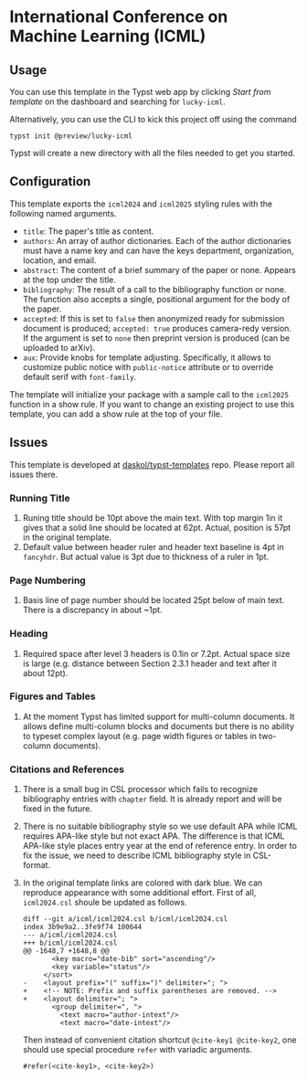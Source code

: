 # International Conference on Machine Learning (ICML)

## Usage

You can use this template in the Typst web app by clicking _Start from
template_ on the dashboard and searching for `lucky-icml`.

Alternatively, you can use the CLI to kick this project off using the command

```shell
typst init @preview/lucky-icml
```

Typst will create a new directory with all the files needed to get you started.

## Configuration

This template exports the `icml2024` and `icml2025` styling rules with the
following named arguments.

- `title`: The paper's title as content.
- `authors`: An array of author dictionaries. Each of the author dictionaries
  must have a name key and can have the keys department, organization,
  location, and email.
- `abstract`: The content of a brief summary of the paper or none. Appears at
  the top under the title.
- `bibliography`: The result of a call to the bibliography function or none.
  The function also accepts a single, positional argument for the body of the
  paper.
- `accepted`: If this is set to `false` then anonymized ready for submission
  document is produced; `accepted: true` produces camera-redy version. If
  the argument is set to `none` then preprint version is produced (can be
  uploaded to arXiv).
- `aux`: Provide knobs for template adjusting. Specifically, it allows to
  customize public notice with `public-notice` attribute or to override default
  serif with `font-family`.

The template will initialize your package with a sample call to the `icml2025`
function in a show rule. If you want to change an existing project to use this
template, you can add a show rule at the top of your file.

## Issues

This template is developed at [daskol/typst-templates][1] repo. Please report
all issues there.

### Running Title

1. Runing title should be 10pt above the main text. With top margin 1in it
   gives that a solid line should be located at 62pt. Actual, position is 57pt
   in the original template.
2. Default value between header ruler and header text baseline is 4pt in
   `fancyhdr`. But actual value is 3pt due to thickness of a ruler in 1pt.

### Page Numbering

1. Basis line of page number should be located 25pt below of main text. There
   is a discrepancy in about ~1pt.

### Heading

1. Required space after level 3 headers is 0.1in or 7.2pt. Actual space size is
   large (e.g. distance between Section 2.3.1 header and text after it about
   12pt).

### Figures and Tables

1. At the moment Typst has limited support for multi-column documents. It
   allows define multi-column blocks and documents but there is no ability to
   typeset complex layout (e.g. page width figures or tables in two-column
   documents).

### Citations and References

1. There is a small bug in CSL processor which fails to recognize bibliography
   entries with `chapter` field. It is already report and will be fixed in the
   future.
2. There is no suitable bibliography style so we use default APA while ICML
   requires APA-like style but not exact APA. The difference is that ICML
   APA-like style places entry year at the end of reference entry. In order to
   fix the issue, we need to describe ICML bibliography style in CSL-format.
3. In the original template links are colored with dark blue. We can reproduce
   appearance with some additional effort. First of all, `icml2024.csl` shoule
   be updated as follows.

   ```
   diff --git a/icml/icml2024.csl b/icml/icml2024.csl
   index 3b9e9a2..3fe9f74 100644
   --- a/icml/icml2024.csl
   +++ b/icml/icml2024.csl
   @@ -1648,7 +1648,8 @@
          <key macro="date-bib" sort="ascending"/>
          <key variable="status"/>
        </sort>
   -    <layout prefix="(" suffix=")" delimiter="; ">
   +    <!-- NOTE: Prefix and suffix parentheses are removed. -->
   +    <layout delimiter="; ">
          <group delimiter=", ">
            <text macro="author-intext"/>
            <text macro="date-intext"/>
   ```

   Then instead of convenient citation shortcut `@cite-key1 @cite-key2`, one
   should use special procedure `refer` with variadic arguments.

   ```typst
   #refer(<cite-key1>, <cite-key2>)
   ```

[1]: https://github.com/daskol/typst-templates
